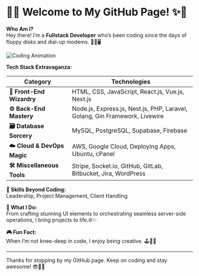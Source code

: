 # 🌟✨ Welcome to My GitHub Page! ✨🌟

**Who Am I?**  
Hey there! I’m a **Fullstack Developer** who’s been coding since the days of floppy disks and dial-up modems. 💾📞🖥️

![Coding Animation](https://i.giphy.com/media/v1.Y2lkPTc5MGI3NjExMTNiMnlzbHFjM2VxYmk3enFlczhuc3hxOTZic3Rud25qdjM1ZndrZiZlcD12MV9pbnRlcm5hbF9naWZfYnlfaWQmY3Q9Zw/gi84IkFRzwube/giphy.gif)

**Tech Stack Extravaganza:**

| **Category**               | **Technologies**                                                                                                     |
|----------------------------|-----------------------------------------------------------------------------------------------------------------------|
| **🎨 Front-End Wizardry**  | HTML, CSS, JavaScript, React.js, Vue.js, Next.js                                                                      |
| **⚙️ Back-End Mastery**    | Node.js, Express.js, Nest.js, PHP, Laravel, Golang, Gin Framework, Livewire                                           |
| **🗃️ Database Sorcery**    | MySQL, PostgreSQL, Supabase, Firebase                                                                                  |
| **☁️ Cloud & DevOps Magic**| AWS, Google Cloud, Deploying Apps, Ubuntu, cPanel                                                                     |
| **🛠️ Miscellaneous Tools** | Stripe, Socket.io, GitHub, GitLab, Bitbucket, Jira, WordPress                                                          |

**🧠 Skills Beyond Coding:**  
Leadership, Project Management, Client Handling

**🚀 What I Do:**  
From crafting stunning UI elements to orchestrating seamless server-side operations, I bring projects to life.🌐✨

**🎮 Fun Fact:**  
When I’m not knee-deep in code, I enjoy being creative. 🕹️🎨🎸

---

Thanks for stopping by my GitHub page. Keep on coding and stay awesome! 😎🚀🎉
